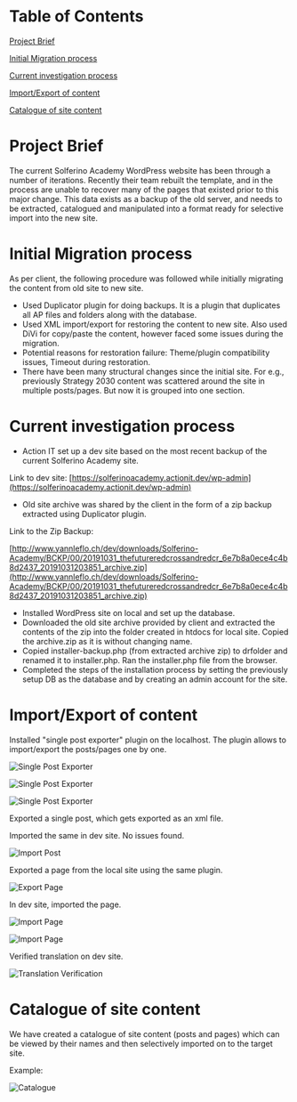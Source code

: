 # Table of Contents

[Project Brief](#project-brief)

[Initial Migration process](#Initial-Migration-process)

[Current investigation process](#Current-investigation-process)

[Import/Export of content](#Import/Export-of-content)

[Catalogue of site content](#Catalogue-of-site-content)

# Project Brief

The current Solferino Academy WordPress website has been through a number of iterations. Recently their team rebuilt the template, and in the process are unable to recover many of the pages that existed prior to this major change. This data exists as a backup of the old server, and needs to be extracted, catalogued and manipulated into a format ready for selective import into the new site.

# Initial Migration process

As per client, the following procedure was followed while initially migrating the content from old site to new site.

- Used Duplicator plugin for doing backups. It is a plugin that duplicates all AP files and folders along with the database.
- Used XML import/export for restoring the content to new site. Also used DiVi for copy/paste the content, however faced some issues during the migration.
- Potential reasons for restoration failure: Theme/plugin compatibility issues, Timeout during restoration.
- There have been many structural changes since the initial site. For e.g., previously Strategy 2030 content was scattered around the site in multiple posts/pages. But now it is grouped into one section.

# Current investigation process

- Action IT set up a dev site based on the most recent backup of the current Solferino Academy site.

Link to dev site: [https://solferinoacademy.actionit.dev/wp-admin](https://solferinoacademy.actionit.dev/wp-admin)

- Old site archive was shared by the client in the form of a zip backup extracted using Duplicator plugin.

Link to the Zip Backup:

[http://www.yannleflo.ch/dev/downloads/Solferino-Academy/BCKP/00/20191031_thefutureredcrossandredcr_6e7b8a0ece4c4b8d2437_20191031203851_archive.zip](http://www.yannleflo.ch/dev/downloads/Solferino-Academy/BCKP/00/20191031_thefutureredcrossandredcr_6e7b8a0ece4c4b8d2437_20191031203851_archive.zip)

- Installed WordPress site on local and set up the database.
- Downloaded the old site archive provided by client and extracted the contents of the zip into the folder created in htdocs for local site. Copied the archive.zip as it is without changing name.
- Copied installer-backup.php (from extracted archive zip) to drfolder and renamed it to installer.php. Ran the installer.php file from the browser.
- Completed the steps of the installation process by setting the previously setup DB as the database and by creating an admin account for the site.

# Import/Export of content

Installed &quot;single post exporter&quot; plugin on the localhost. The plugin allows to import/export the posts/pages one by one.

![Single Post Exporter](/dataretrieval/img1.png)

![Single Post Exporter](/dataretrieval/img9.png)

![Single Post Exporter](/dataretrieval/img2.png)

Exported a single post, which gets exported as an xml file.

Imported the same in dev site. No issues found.

![Import Post](/dataretrieval/img3.png)

Exported a page from the local site using the same plugin.

![Export Page](/dataretrieval/img4.png)

In dev site, imported the page.

![Import Page](/dataretrieval/img5.png)

![Import Page](/dataretrieval/img6.png)

Verified translation on dev site.

![Translation Verification](/dataretrieval/img7.png)

# Catalogue of site content

We have created a catalogue of site content (posts and pages) which can be viewed by their names and then selectively imported on to the target site.

Example:

![Catalogue](/dataretrieval/img8.png)
